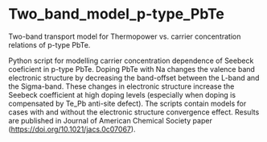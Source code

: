 # Two_band_model_p-type_PbTe
Two-band transport model for Thermopower vs. carrier concentration relations of p-type PbTe.

Python script for modelling carrier concentration dependence of Seebeck coeficient in p-type PbTe. Doping PbTe with Na changes the valence band electronic structure by decreasing the band-offset between the L-band and the Sigma-band. These changes in electronic structure increase the Seebeck coefficient at high doping levels (especially when doping is compensated by Te_Pb anti-site defect). The scripts contain models for cases with and without the electronic structure convergence effect. Results are published in Journal of American Chemical Society paper (https://doi.org/10.1021/jacs.0c07067).
